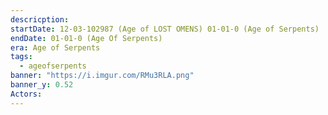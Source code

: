 ```yaml
---
descricption: 
startDate: 12-03-102987 (Age of LOST OMENS) 01-01-0 (Age of Serpents)
endDate: 01-01-0 (Age Of Serpents)
era: Age of Serpents
tags:
  - ageofserpents
banner: "https://i.imgur.com/RMu3RLA.png"
banner_y: 0.52
Actors:
---
```

